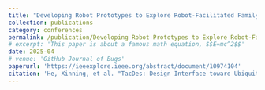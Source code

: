 ```yaml
---
title: "Developing Robot Prototypes to Explore Robot-Facilitated Family Routines"
collection: publications
category: conferences
permalink: /publication/Developing Robot Prototypes to Explore Robot-Facilitated Family Routines
# excerpt: 'This paper is about a famous math equation, $$E=mc^2$$'
date: 2025-04
# venue: 'GitHub Journal of Bugs'
paperurl: 'https://ieeexplore.ieee.org/abstract/document/10974104'
citation: 'He, Xinning, et al. "TacDes: Design Interface toward Ubiquitous Tactile Sensing." Proceedings of the Extended Abstracts of the CHI Conference on Human Factors in Computing Systems. 2025.'
---
```

